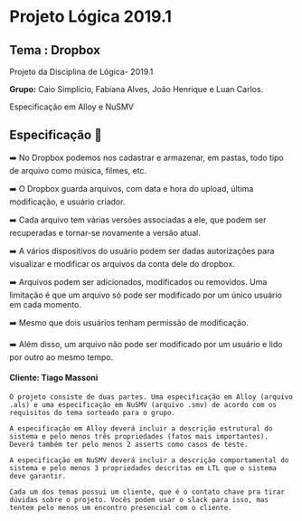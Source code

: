 # Projeto Lógica 2019.1

## Tema : Dropbox

Projeto da Disciplina de Lógica- 2019.1

**Grupo:** Caio Simplício, Fabiana Alves, João Henrique e Luan Carlos. 

Especificação em Alloy e NuSMV

 ## Especificação :pushpin:

:arrow_right: No Dropbox podemos nos cadastrar e armazenar, em pastas, todo tipo de arquivo como música, filmes, etc. 

:arrow_right: O Dropbox guarda arquivos, com data e hora do upload, última modificação, e usuário criador. 

:arrow_right: Cada arquivo tem várias versões associadas a ele, que podem ser recuperadas e tornar-se novamente a versão atual. 

:arrow_right: A vários dispositivos do usuário podem ser dadas autorizações para visualizar e modificar os arquivos da conta dele do dropbox. 

:arrow_right: Arquivos podem ser adicionados, modificados ou removidos. Uma limitação é que um arquivo só pode ser modificado por um único usuário em cada momento. 

:arrow_right: Mesmo que dois usuários tenham permissão de modificação. 

:arrow_right: Além disso, um arquivo não pode ser modificado por um usuário e lido por outro ao mesmo tempo.

#### Cliente: Tiago Massoni
 
 ```
 O projeto consiste de duas partes. Uma especificação em Alloy (arquivo .als) e uma especificação em NuSMV (arquivo .smv) de acordo com os requisitos do tema sorteado para o grupo.

A especificação em Alloy deverá incluir a descrição estrutural do sistema e pelo menos três propriedades (fatos mais importantes). Deverá também ter pelo menos 2 asserts como casos de teste.

A especificação em NuSMV deverá incluir a descrição comportamental do sistema e pelo menos 3 propriedades descritas em LTL que o sistema deve garantir.

Cada um dos temas possui um cliente, que é o contato chave pra tirar dúvidas sobre o projeto. Vocês podem usar o slack para isso, mas tentem pelo menos um encontro presencial com o cliente.
```

